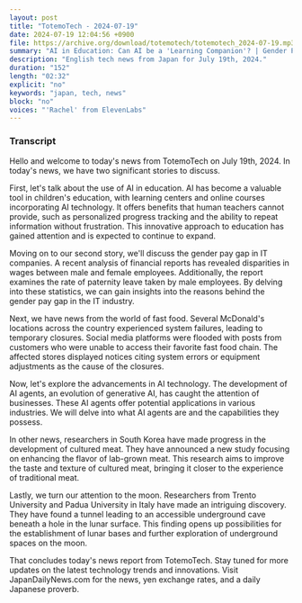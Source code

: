 ```yaml
---
layout: post
title: "TotemoTech - 2024-07-19"
date: 2024-07-19 12:04:56 +0900
file: https://archive.org/download/totemotech/totemotech_2024-07-19.mp3
summary: "AI in Education: Can AI be a 'Learning Companion'? | Gender Pay Gap in IT Companies, & more…"
description: "English tech news from Japan for July 19th, 2024."
duration: "152"
length: "02:32"
explicit: "no"
keywords: "japan, tech, news"
block: "no"
voices: "'Rachel' from ElevenLabs"
---
```


### Transcript

Hello and welcome to today's news from TotemoTech on July 19th, 2024. In today's news, we have two significant stories to discuss.

First, let's talk about the use of AI in education. AI has become a valuable tool in children's education, with learning centers and online courses incorporating AI technology. It offers benefits that human teachers cannot provide, such as personalized progress tracking and the ability to repeat information without frustration. This innovative approach to education has gained attention and is expected to continue to expand.

Moving on to our second story, we'll discuss the gender pay gap in IT companies. A recent analysis of financial reports has revealed disparities in wages between male and female employees. Additionally, the report examines the rate of paternity leave taken by male employees. By delving into these statistics, we can gain insights into the reasons behind the gender pay gap in the IT industry.

Next, we have news from the world of fast food. Several McDonald's locations across the country experienced system failures, leading to temporary closures. Social media platforms were flooded with posts from customers who were unable to access their favorite fast food chain. The affected stores displayed notices citing system errors or equipment adjustments as the cause of the closures.

Now, let's explore the advancements in AI technology. The development of AI agents, an evolution of generative AI, has caught the attention of businesses. These AI agents offer potential applications in various industries. We will delve into what AI agents are and the capabilities they possess.

In other news, researchers in South Korea have made progress in the development of cultured meat. They have announced a new study focusing on enhancing the flavor of lab-grown meat. This research aims to improve the taste and texture of cultured meat, bringing it closer to the experience of traditional meat.

Lastly, we turn our attention to the moon. Researchers from Trento University and Padua University in Italy have made an intriguing discovery. They have found a tunnel leading to an accessible underground cave beneath a hole in the lunar surface. This finding opens up possibilities for the establishment of lunar bases and further exploration of underground spaces on the moon.

That concludes today's news report from TotemoTech. Stay tuned for more updates on the latest technology trends and innovations.   Visit JapanDailyNews.com for the news, yen exchange rates, and a daily Japanese proverb.
